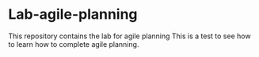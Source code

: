 # Lab-agile-planning
This repository contains the lab for agile planning
This is a test to see how to learn how to complete agile planning.
